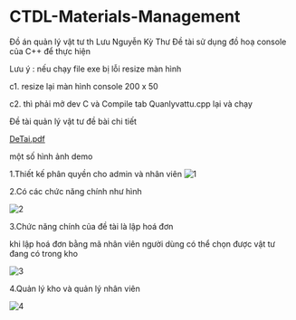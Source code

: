 # CTDL-Materials-Management
Đồ án quản lý vật tư th Lưu Nguyễn Kỳ Thư
Đề tài sử dụng đồ hoạ console của C++ để thực hiện



Lưu ý : nếu chạy file exe bị lỗi resize màn hình

c1. resize lại màn hình console 200 x 50

c2. thì phải mở dev C và Compile tab Quanlyvattu.cpp lại và chạy



Đề tài quản lý vật tư 
đề bài chi tiết

[DeTai.pdf](https://github.com/phanvu0313/CTDL-Materials-Management/files/6249601/DeTai.pdf)


một số hình ảnh demo 



1.Thiết kế phân quyền cho admin và nhân viên
![1](https://user-images.githubusercontent.com/81801348/113417682-2cea8a80-93ee-11eb-9b0c-cccc0b36c6e2.png)




2.Có các chức năng chính như hình 


![2](https://user-images.githubusercontent.com/81801348/113417684-2f4ce480-93ee-11eb-8a96-ef0f6b25623e.png)


3.Chức năng chính của đề tài là lập hoá đơn 


khi lập hoá đơn bằng mã nhân viên người dùng có thể chọn được vật tư đang có trong kho

![3](https://user-images.githubusercontent.com/81801348/113417687-31af3e80-93ee-11eb-90b1-e46df0cb8b84.png)


4.Quản lý kho và quản lý nhân viên 

![4](https://user-images.githubusercontent.com/81801348/113417689-33790200-93ee-11eb-896e-c98447a0d858.png)
